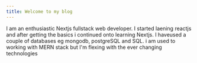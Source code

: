 ```yaml
---
title: Welcome to my blog
---
```


I am an enthusiastic Nextjs fullstack web developer. I started laening reactjs and after getting the basics i continued onto learning Nextjs. I haveused a couple of databases eg mongodb, postgreSQL and SQL. i am used to working with MERN stack but I'm flexing with the ever changing technologies 
